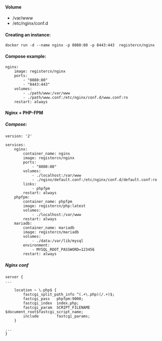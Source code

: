 #### Volume

- /var/www
- /etc/nginx/conf.d

#### Creating an instance:

    docker run -d --name nginx -p 8080:80 -p 8443:443  registercn/nginx

#### Compose example:

    nginx:
        image: registercn/nginx
        ports:
            - "8080:80"
            - "8443:443"
        volumes:
            - ./path/www:/var/www
            - ./path/www.conf:/etc/nginx/conf.d/www.conf:ro
        restart: always

#### Nginx + PHP-FPM

##### Compose:

    version: '2'

    services:
        nginx:
            container_name: nginx
            image: registercn/nginx
            ports:
                - "8080:80"
            volumes:
                - ./localhost:/var/www
                - ./nginx/default.conf:/etc/nginx/conf.d/default.conf:ro
            links:
                - phpfpm
            restart: always
        phpfpm:
            container_name: phpfpm
            image: registercn/php:latest
            volumes:
                - ./localhost:/var/www
            restart: always
        mariadb:
            container_name: mariadb
            image: registercn/mariadb
            volumes:
                - ./data:/var/lib/mysql
            environment:
                - MYSQL_ROOT_PASSWORD=123456
            restart: always

##### Nginx conf

    server {
    ...

        location ~ \.php$ {
            fastcgi_split_path_info ^(.+\.php)(/.+)$;
            fastcgi_pass   phpfpm:9000;
            fastcgi_index  index.php;
            fastcgi_param  SCRIPT_FILENAME $document_root$fastcgi_script_name;
            include        fastcgi_params;
        }

    ...
    }
